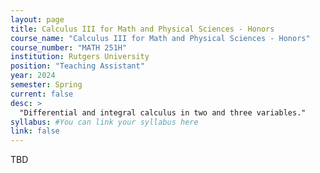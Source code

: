 ```yaml
---
layout: page
title: Calculus III for Math and Physical Sciences - Honors
course_name: "Calculus III for Math and Physical Sciences - Honors"
course_number: "MATH 251H"
institution: Rutgers University
position: "Teaching Assistant"
year: 2024
semester: Spring
current: false
desc: >
  "Differential and integral calculus in two and three variables."
syllabus: #You can link your syllabus here
link: false
---
```


TBD
